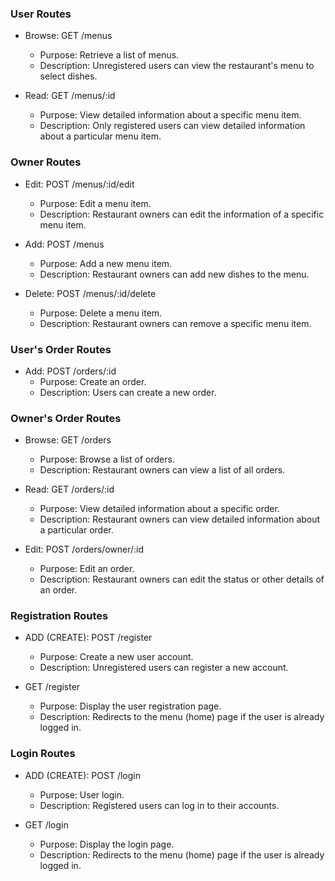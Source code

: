 ### User Routes

- Browse: GET /menus  
  - Purpose: Retrieve a list of menus.
  - Description: Unregistered users can view the restaurant's menu to select dishes.

- Read: GET /menus/:id  
  - Purpose: View detailed information about a specific menu item.
  - Description: Only registered users can view detailed information about a particular menu item.

### Owner Routes

- Edit: POST /menus/:id/edit  
  - Purpose: Edit a menu item.
  - Description: Restaurant owners can edit the information of a specific menu item.

- Add: POST /menus  
  - Purpose: Add a new menu item.
  - Description: Restaurant owners can add new dishes to the menu.

- Delete: POST /menus/:id/delete  
  - Purpose: Delete a menu item.
  - Description: Restaurant owners can remove a specific menu item.

### User's Order Routes

- Add: POST /orders/:id  
  - Purpose: Create an order.
  - Description: Users can create a new order.

### Owner's Order Routes

- Browse: GET /orders  
  - Purpose: Browse a list of orders.
  - Description: Restaurant owners can view a list of all orders.

- Read: GET /orders/:id  
  - Purpose: View detailed information about a specific order.
  - Description: Restaurant owners can view detailed information about a particular order.

- Edit: POST /orders/owner/:id  
  - Purpose: Edit an order.
  - Description: Restaurant owners can edit the status or other details of an order.

### Registration Routes

- ADD (CREATE): POST /register  
  - Purpose: Create a new user account.
  - Description: Unregistered users can register a new account.

- GET /register  
  - Purpose: Display the user registration page.
  - Description: Redirects to the menu (home) page if the user is already logged in.

### Login Routes
- ADD (CREATE): POST /login  
  - Purpose: User login.
  - Description: Registered users can log in to their accounts.

- GET /login  
  - Purpose: Display the login page.
  - Description: Redirects to the menu (home) page if the user is already logged in.
